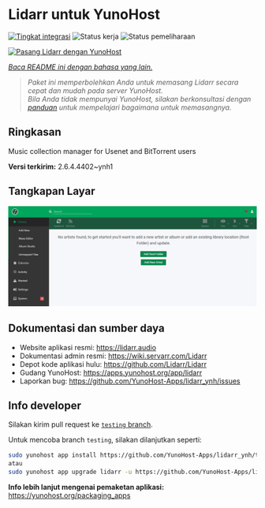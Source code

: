 <!--
N.B.: README ini dibuat secara otomatis oleh <https://github.com/YunoHost/apps/tree/master/tools/readme_generator>
Ini TIDAK boleh diedit dengan tangan.
-->

# Lidarr untuk YunoHost

[![Tingkat integrasi](https://dash.yunohost.org/integration/lidarr.svg)](https://ci-apps.yunohost.org/ci/apps/lidarr/) ![Status kerja](https://ci-apps.yunohost.org/ci/badges/lidarr.status.svg) ![Status pemeliharaan](https://ci-apps.yunohost.org/ci/badges/lidarr.maintain.svg)

[![Pasang Lidarr dengan YunoHost](https://install-app.yunohost.org/install-with-yunohost.svg)](https://install-app.yunohost.org/?app=lidarr)

*[Baca README ini dengan bahasa yang lain.](./ALL_README.md)*

> *Paket ini memperbolehkan Anda untuk memasang Lidarr secara cepat dan mudah pada server YunoHost.*  
> *Bila Anda tidak mempunyai YunoHost, silakan berkonsultasi dengan [panduan](https://yunohost.org/install) untuk mempelajari bagaimana untuk memasangnya.*

## Ringkasan

Music collection manager for Usenet and BitTorrent users

**Versi terkirim:** 2.6.4.4402~ynh1

## Tangkapan Layar

![Tangkapan Layar pada Lidarr](./doc/screenshots/screenshot.jpg)

## Dokumentasi dan sumber daya

- Website aplikasi resmi: <https://lidarr.audio>
- Dokumentasi admin resmi: <https://wiki.servarr.com/Lidarr>
- Depot kode aplikasi hulu: <https://github.com/Lidarr/Lidarr>
- Gudang YunoHost: <https://apps.yunohost.org/app/lidarr>
- Laporkan bug: <https://github.com/YunoHost-Apps/lidarr_ynh/issues>

## Info developer

Silakan kirim pull request ke [`testing` branch](https://github.com/YunoHost-Apps/lidarr_ynh/tree/testing).

Untuk mencoba branch `testing`, silakan dilanjutkan seperti:

```bash
sudo yunohost app install https://github.com/YunoHost-Apps/lidarr_ynh/tree/testing --debug
atau
sudo yunohost app upgrade lidarr -u https://github.com/YunoHost-Apps/lidarr_ynh/tree/testing --debug
```

**Info lebih lanjut mengenai pemaketan aplikasi:** <https://yunohost.org/packaging_apps>
